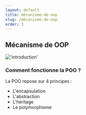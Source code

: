 ```yaml
---
layout: default
title: mécanisme-de-oop
slug: /mécanisme-de-oop
order: 3
---
```

<!-- new slide  -->
## Mécanisme de OOP

!['introduction']({{site.baseurl}}/mécanisme-de-oop/images/oop.PNG)

### Comment fonctionne la POO ?
La POO repose sur 4 principes :

- L'encapsulation
- L'abstraction
- L'héritage
- Le polymorphisme

